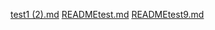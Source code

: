 
[test1 (2).md](https://github.com/oxa111/Cybersecurity-Portfolio/files/7450348/test1.2.md)
[READMEtest.md](https://github.com/oxa111/Cybersecurity-Portfolio/files/7450367/READMEtest.md)
[READMEtest9.md](https://github.com/oxa111/Cybersecurity-Portfolio/files/7450375/READMEtest9.md)
